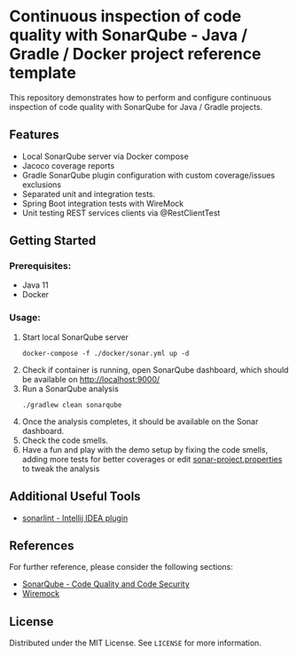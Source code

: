 # Continuous inspection of code quality with SonarQube - Java / Gradle / Docker project reference template

This repository demonstrates how to perform and configure continuous inspection of code quality with SonarQube for Java / Gradle projects.

## Features

* Local SonarQube server via Docker compose
* Jacoco coverage reports 
* Gradle SonarQube plugin configuration with custom coverage/issues exclusions 
* Separated unit and integration tests.
* Spring Boot integration tests with WireMock
* Unit testing REST services clients via @RestClientTest

## Getting Started

### Prerequisites:

* Java 11
* Docker

### Usage:

1. Start local SonarQube server
    ```shell
    docker-compose -f ./docker/sonar.yml up -d
    ```
2. Check if container is running, open SonarQube dashboard, which should be available on [http://localhost:9000/](http://localhost:9000/)
3. Run a SonarQube analysis
    ```shell
    ./gradlew clean sonarqube
    ```
4. Once the analysis completes, it should be available on the Sonar dashboard. 
5. Check the code smells. 
6. Have a fun and play with the demo setup by fixing the code smells, adding more tests for better coverages or edit [sonar-project.properties](./sonar-project.properties) to tweak the analysis

## Additional Useful Tools

* [sonarlint - Intellij IDEA plugin](https://www.sonarlint.org/intellij)

## References

For further reference, please consider the following sections:

* [SonarQube - Code Quality and Code Security](https://www.sonarqube.org/)
* [Wiremock](https://wiremock.org/)

## License

Distributed under the MIT License. See `LICENSE` for more information.